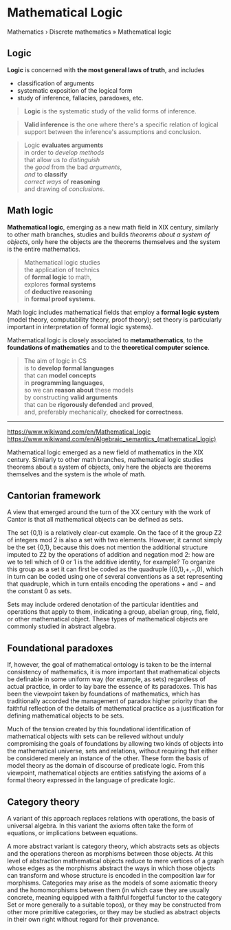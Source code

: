 # Mathematical Logic

Mathematics › Discrete mathematics » Mathematical logic

## Logic

__Logic__ is concerned with __the most general laws of truth__, and includes
- classification of arguments
- systematic exposition of the logical form
- study of inference, fallacies, paradoxes, etc.

> **Logic** is the systematic study of the valid forms of inference.

> **Valid inference** is the one where there's a specific relation of logical support between the inference's assumptions and conclusion.

> Logic **evaluates arguments**    
> in order to *develop methods*     
> that allow us *to distinguish*     
> the *good* from the bad *arguments*,     
> *and* to **classify**    
> *correct ways* of **reasoning**    
> and drawing of *conclusions*.


## Math logic

__Mathematical logic__, emerging as a new math field in XIX century, similarly to other math branches, studies and builds _theorems about a system of objects_, only here the objects are the theorems themselves and the system is the entire mathematics.

> Mathematical logic studies    
> the application of technics    
> of __formal logic__ to math,    
> explores __formal systems__    
> of __deductive reasoning__    
> in __formal proof systems__.


Math logic includes mathematical fields that employ a __formal logic system__ (model theory, computability theory, proof theory); set theory is particularly important in interpretation of formal logic systems).

Mathematical logic is closely associated to __metamathematics__, to the __foundations of mathematics__ and to the __theoretical computer science__.

> The aim of logic in CS     
> is to __develop formal languages__     
> that can __model concepts__     
> in __programming languages__,     
> so we can __reason about__ these models      
> by constructing __valid arguments__      
> that can be __rigorously defended__ and __proved__,   
> and, preferably mechanically, __checked for correctness__.


---

https://www.wikiwand.com/en/Mathematical_logic
https://www.wikiwand.com/en/Algebraic_semantics_(mathematical_logic)

Mathematical logic emerged as a new field of mathematics in the XIX century. Similarly to other math branches, mathematical logic studies theorems about a system of objects, only here the objects are theorems themselves and the system is the whole of math.


## Cantorian framework
A view that emerged around the turn of the XX century with the work of Cantor is that all mathematical objects can be defined as sets.

The set {0,1} is a relatively clear-cut example. On the face of it the group Z2 of integers mod 2 is also a set with two elements. However, it cannot simply be the set {0,1}, because this does not mention the additional structure imputed to Z2 by the operations of addition and negation mod 2: how are we to tell which of 0 or 1 is the additive identity, for example? To organize this group as a set it can first be coded as the quadruple ({0,1},+,−,0), which in turn can be coded using one of several conventions as a set representing that quadruple, which in turn entails encoding the operations + and − and the constant 0 as sets.

Sets may include ordered denotation of the particular identities and operations that apply to them, indicating a group, abelian group, ring, field, or other mathematical object. These types of mathematical objects are commonly studied in abstract algebra.

## Foundational paradoxes
If, however, the goal of mathematical ontology is taken to be the internal consistency of mathematics, it is more important that mathematical objects be definable in some uniform way (for example, as sets) regardless of actual practice, in order to lay bare the essence of its paradoxes. This has been the viewpoint taken by foundations of mathematics, which has traditionally accorded the management of paradox higher priority than the faithful reflection of the details of mathematical practice as a justification for defining mathematical objects to be sets.

Much of the tension created by this foundational identification of mathematical objects with sets can be relieved without unduly compromising the goals of foundations by allowing two kinds of objects into the mathematical universe, sets and relations, without requiring that either be considered merely an instance of the other. These form the basis of model theory as the domain of discourse of predicate logic. From this viewpoint, mathematical objects are entities satisfying the axioms of a formal theory expressed in the language of predicate logic.

## Category theory
A variant of this approach replaces relations with operations, the basis of universal algebra. In this variant the axioms often take the form of equations, or implications between equations.

A more abstract variant is category theory, which abstracts sets as objects and the operations thereon as morphisms between those objects. At this level of abstraction mathematical objects reduce to mere vertices of a graph whose edges as the morphisms abstract the ways in which those objects can transform and whose structure is encoded in the composition law for morphisms. Categories may arise as the models of some axiomatic theory and the homomorphisms between them (in which case they are usually concrete, meaning equipped with a faithful forgetful functor to the category Set or more generally to a suitable topos), or they may be constructed from other more primitive categories, or they may be studied as abstract objects in their own right without regard for their provenance.
